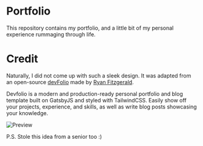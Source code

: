 # Portfolio
This repository contains my portfolio, and a little bit of my personal experience rummaging through life.

# Credit
Naturally, I did not come up with such a sleek design. It was adapted from an open-source [devFolio](https://github.com/RyanFitzgerald/devfolio) made by [Ryan Fitzgerald](https://github.com/RyanFitzgerald).

Devfolio is a modern and production-ready personal portfolio and blog template built on GatsbyJS and styled with TailwindCSS. Easily show off your projects, experience, and skills, as well as write blog posts showcasing your knowledge.

![Preview](https://user-images.githubusercontent.com/9112801/96329524-c8906600-101b-11eb-8fd8-4d45e7f0cd1b.jpg)

P.S. Stole this idea from a senior too :)